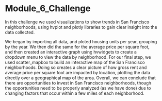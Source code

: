 # Module_6_Challenge
In this challenge we used visualizations to show trends in San Francisco neighborhoods, using hvplot and plotly libraries to gain clear insight into the data collected. 

We began by importing all data, and ploted housing units per year, grouping by the year. We then did the same for the average price per square foot, and then created an interactive graph using hvwidgets to create a dropdown menu to view the data by neighborhood. For our final step, we used scatter_mapbox to build an interactive map of the San Francisco neighborhoods. Doing so creates a clear picture of how gross rent and average price per square foot are impacted by location, plotting the data directly over a geographical map of the area. Overall, we can conclude that there are opportunities to invest in San Francisco neighborhoods, though the opportunities need to be properly analyzed (as we have done) due to changing factors that occur within a few miles of each neighborhood. 